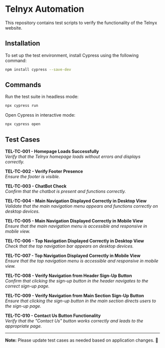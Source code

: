 # Telnyx Automation

This repository contains test scripts to verify the functionality of the Telnyx website.

## Installation

To set up the test environment, install Cypress using the following command:

```sh
npm install cypress --save-dev
```

## Commands

Run the test suite in headless mode:

```sh
npx cypress run
```

Open Cypress in interactive mode:

```sh
npx cypress open
```

## Test Cases

**TEL-TC-001 - Homepage Loads Successfully**  
_Verify that the Telnyx homepage loads without errors and displays correctly._

**TEL-TC-002 - Verify Footer Presence**  
_Ensure the footer is visible._

**TEL-TC-003 - ChatBot Check**  
_Confirm that the chatbot is present and functions correctly._

**TEL-TC-004 - Main Navigation Displayed Correctly in Desktop View**  
_Validate that the main navigation menu appears and functions correctly on desktop devices._

**TEL-TC-005 - Main Navigation Displayed Correctly in Mobile View**  
_Ensure that the main navigation menu is accessible and responsive in mobile view._

**TEL-TC-006 - Top Navigation Displayed Correctly in Desktop View**  
_Check that the top navigation bar appears on desktop devices._

**TEL-TC-007 - Top Navigation Displayed Correctly in Mobile View**  
_Ensure that the top navigation menu is accessible and responsive in mobile view._

**TEL-TC-008 - Verify Navigation from Header Sign-Up Button**  
_Confirm that clicking the sign-up button in the header navigates to the correct sign-up page._

**TEL-TC-009 - Verify Navigation from Main Section Sign-Up Button**  
_Ensure that clicking the sign-up button in the main section directs users to the sign-up page._

**TEL-TC-010 - Contact Us Button Functionality**  
_Verify that the "Contact Us" button works correctly and leads to the appropriate page._

---

**Note:** Please update test cases as needed based on application changes. 🚀
